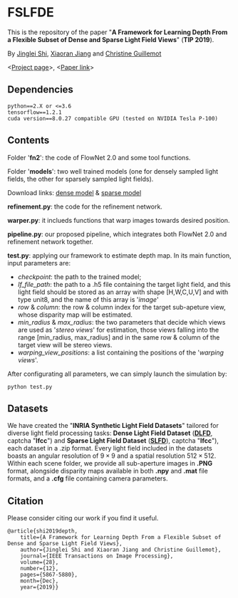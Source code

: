 # FSLFDE

This is the repository of the paper "__A Framework for Learning Depth From a Flexible Subset of Dense and Sparse Light Field Views__"  (__TIP 2019__).

By [Jinglei Shi](https://jingleishi.github.io/),  [Xiaoran Jiang](https://scholar.google.com/citations?hl=zh-CN&user=zvdY0EcAAAAJ&view_op=list_works&sortby=pubdate)  and  [Christine Guillemot](https://people.rennes.inria.fr/Christine.Guillemot/)

<[Project page](http://clim.inria.fr/research/FlexDepthEstim/index.html)>,   <[Paper link](https://ieeexplore.ieee.org/document/8743559)>

## Dependencies
```
python==2.X or <=3.6
tensorflow==1.2.1
cuda version==8.0.27 compatible GPU (tested on NVIDIA Tesla P-100)
```

## Contents
Folder '**fn2**': the code of FlowNet 2.0 and some tool functions.

Folder '**models**': two well trained models (one for densely sampled light fields, the other for sparsely sampled light fields). 

Download links: [dense model](https://pan.baidu.com/s/13beodQnn7PnAgB-Mrz82Pw?pwd=0000)  &  [sparse model](https://pan.baidu.com/s/1ngwujIxeUPknGSMAmk7R6w?pwd=0001)

**refinement.py**: the code for the refinement network.

**warper.py**: it inclueds functions that warp images towards desired position.

**pipeline.py**: our proposed pipeline, which integrates both FlowNet 2.0 and refinement network together.

**test.py**: applying our framework to estimate depth map. In its main function, input parameters are:
- *checkpoint*: the path to the trained model;
- *lf_file_path*: the path to a .h5 file containing the target light field, and this light field should be stored as an array with shape [H,W,C,U,V] and with type unit8, and the name of this array is '*image*'
- *row* & *column*: the row & column index for the target sub-apeture view, whose disparity map will be estimated.
- *min_radius* & *max_radius*: the two parameters that decide which views are used as '*stereo views*' for estimation, those views falling into the range [min_radius, max_radius] and in the same row & column of the target view will be stereo views.
- *warping_view_positions*: a list containing the positions of the '*warping views*'.

After configurating all parameters, we can simply launch the simulation by:
```
python test.py

```


## Datasets
We have created the "__INRIA Synthetic Light Field Datasets__" tailored for diverse light field processing tasks: __Dense Light Field Dataset__ ([__DLFD__](https://pan.baidu.com/s/17oXadMpxGU4xBmAL1lQXIQ?pwd=lfcc), captcha "__lfcc__") and __Sparse Light Field Dataset__ ([__SLFD__](https://pan.baidu.com/s/18ewi7irA3tO_CmOX_94v_A?pwd=lfcc)), captcha "__lfcc__"), each dataset in a .zip format. Every light field included in the datasets boasts an angular resolution of $9 \times 9$ and a spatial resolution $512 \times 512$. Within each scene folder, we provide all sub-aperture images in __.PNG__ format, alongside disparity maps available in both __.npy__ and __.mat__ file formats, and a __.cfg__ file containing camera parameters.


## Citation
Please consider citing our work if you find it useful.
```
@article{shi2019depth,
    title={A Framework for Learning Depth From a Flexible Subset of Dense and Sparse Light Field Views},
    author={Jinglei Shi and Xiaoran Jiang and Christine Guillemot},
    journal={IEEE Transactions on Image Processing},
    volume={28},
    number={12},
    pages={5867-5880},
    month={Dec},
    year={2019}}
```
